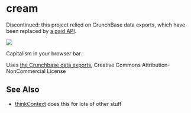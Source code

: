 # cream

Discontinued: this project relied on CrunchBase data exports, which have been replaced by [a paid API](https://about.crunchbase.com/pricing/).

![](cream.gif)

Capitalism in your browser bar.

Uses [the Crunchbase data exports](https://developer.crunchbase.com/), Creative Commons Attribution-NonCommercial License

## See Also

* [thinkContext](http://thinkcontext.org/) does this for lots of other stuff
